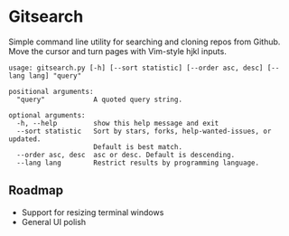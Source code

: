 # Gitsearch
Simple command line utility for searching and cloning repos from Github.
Move the cursor and turn pages with Vim-style hjkl inputs.
```
usage: gitsearch.py [-h] [--sort statistic] [--order asc, desc] [--lang lang] "query"

positional arguments:
  "query"            A quoted query string.

optional arguments:
  -h, --help         show this help message and exit
  --sort statistic   Sort by stars, forks, help-wanted-issues, or updated.
                     Default is best match.
  --order asc, desc  asc or desc. Default is descending.
  --lang lang        Restrict results by programming language.

```

## Roadmap
* Support for resizing terminal windows
* General UI polish

